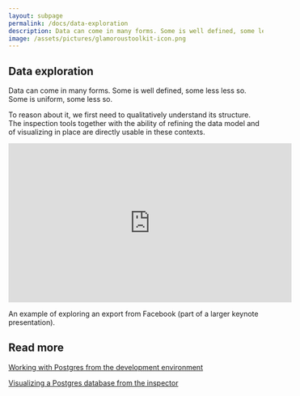 ```yaml
---
layout: subpage
permalink: /docs/data-exploration
description: Data can come in many forms. Some is well defined, some less less so. Some is uniform, some less so.
image: /assets/pictures/glamoroustoolkit-icon.png
---
```


<section id="getstarted">
  <div class="container pt-5 pb-5 jumbotron-small">
    <div class="row">
      <div class="col-md-12">
        <h1>Data exploration</h1>
        <p class="lead">Data can come in many forms. Some is well defined, some less less so. Some is uniform, some less so.</p>
        <p class="lead">To reason about it, we first need to qualitatively understand its structure. The inspection tools together with the ability of refining the data model and of visualizing in place are directly usable in these contexts.</p>
        <div class="sample">
         <iframe width="560" height="315" src="https://www.youtube.com/embed/X5SL3SA5UwQ?start=1870" title="YouTube video player" frameborder="0" allow="accelerometer; autoplay; clipboard-write; encrypted-media; gyroscope; picture-in-picture; web-share" allowfullscreen></iframe>
          <div class="picture-caption">
            <p>An example of exploring an export from Facebook (part of a larger keynote presentation).</p>
          </div>
        </div>
        <h2>Read more</h2>
        <p class="lead"><a href="https://medium.com/feenk/visualizing-a-postgres-database-from-the-inspector-3e922e8f4670?source=friends_link&sk=6d8bf63c17bcc10b854891c7217d6466" class="btn btn-block btn-lg btn-margin btn-default"><i class="fab fa-medium-m fa-fw fa-x margin-right"></i>Working with Postgres from the development environment</a></p>
        <p class="lead"><a href="https://medium.com/feenk/working-with-postgres-from-the-development-environment-3efee0f8fe90?source=friends_link&sk=1b077d5a695bf2972009e5d6efd77a2d" class="btn btn-block btn-lg btn-margin btn-default"><i class="fab fa-medium-m fa-fw fa-x margin-right"></i>Visualizing a Postgres database from the inspector</a></p>
      </div>
    </div>
  </div>
</section>
